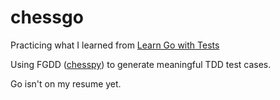# chessgo

Practicing what I learned from [Learn Go with Tests](https://quii.gitbook.io/learn-go-with-tests/)

Using FGDD ([chesspy](https://github.com/mikepartelow/chesspy/)) to generate meaningful TDD test cases.

Go isn't on my resume yet.